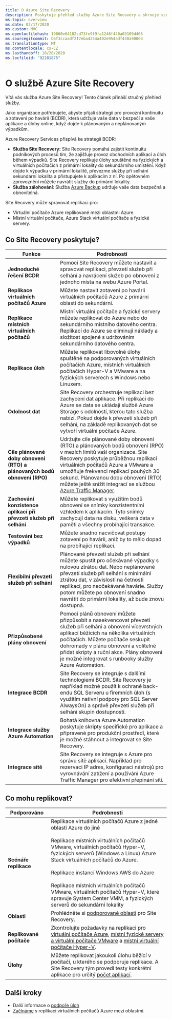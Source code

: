 ```yaml
---
title: O Azure Site Recovery
description: Poskytuje přehled služby Azure Site Recovery a shrnuje scénáře zotavení po havárii a nasazení migrace.
ms.topic: overview
ms.date: 03/17/2020
ms.custom: MVC
ms.openlocfilehash: 19860e64182cd73fe9f9fa1246f440a03109d465
ms.sourcegitcommit: b6f3ccaadf2f7eba4254a402e954adf430a90003
ms.translationtype: MT
ms.contentlocale: cs-CZ
ms.lasthandoff: 10/20/2020
ms.locfileid: "92281875"
---
```

# <a name="about-site-recovery"></a>O službě Azure Site Recovery

Vítá vás služba Azure Site Recovery! Tento článek přináší stručný přehled služby.

Jako organizace potřebujete, abyste přijali strategii pro provozní kontinuitu a zotavení po havárii (BCDR), která udržuje vaše data v bezpečí a vaše aplikace a úlohy online, když dojde k plánovaným a neplánovaným výpadkům.

Azure Recovery Services přispívá ke strategii BCDR:

- **Služba Site Recovery:** Site Recovery pomáhá zajistit kontinuitu podnikových procesů tím, že zajišťuje provoz obchodních aplikací a úloh během výpadků. Site Recovery replikuje úlohy spuštěné na fyzických a virtuálních počítačích z primární lokality do sekundárního umístění. Když dojde k výpadku v primární lokalitě, převezme služby při selhání sekundární lokalita a přistupujete k aplikacím z ní. Po opětovném zprovoznění můžete navrátit služby do primární lokality.
- **Služba zálohování**: Služba [Azure Backup](../backup/index.yml) udržuje vaše data bezpečná a obnovitelná.

Site Recovery může spravovat replikaci pro:

- Virtuální počítače Azure replikované mezi oblastmi Azure.
- Místní virtuální počítače, Azure Stack virtuální počítače a fyzické servery.

## <a name="what-does-site-recovery-provide"></a>Co Site Recovery poskytuje?

**Funkce** | **Podrobnosti**
--- | ---
**Jednoduché řešení BCDR** | Pomocí Site Recovery můžete nastavit a spravovat replikaci, převzetí služeb při selhání a navrácení služeb po obnovení z jednoho místa na webu Azure Portal.
**Replikace virtuálních počítačů Azure** | Můžete nastavit zotavení po havárii virtuálních počítačů Azure z primární oblasti do sekundární.
**Replikace místních virtuálních počítačů** | Místní virtuální počítače a fyzické servery můžete replikovat do Azure nebo do sekundárního místního datového centra. Replikací do Azure se eliminují náklady a složitost spojené s udržováním sekundárního datového centra.
**Replikace úloh** | Můžete replikovat libovolné úlohy spuštěné na podporovaných virtuálních počítačích Azure, místních virtuálních počítačích Hyper-V a VMware a na fyzických serverech s Windows nebo Linuxem.
**Odolnost dat** | Site Recovery orchestruje replikaci bez zachycení dat aplikace. Při replikaci do Azure se data se ukládají službě Azure Storage s odolností, kterou tato služba nabízí. Pokud dojde k převzetí služeb při selhání, na základě replikovaných dat se vytvoří virtuální počítače Azure.
**Cíle plánované doby obnovení (RTO) a plánovaných bodů obnovení (RPO)** | Udržujte cíle plánované doby obnovení (RTO) a plánovaných bodů obnovení (RPO) v mezích limitů vaší organizace. Site Recovery poskytuje průběžnou replikaci virtuálních počítačů Azure a VMware a umožňuje frekvenci replikací pouhých 30 sekund. Plánovanou dobu obnovení (RTO) můžete ještě snížit integrací se službou [Azure Traffic Manager](https://azure.microsoft.com/blog/reduce-rto-by-using-azure-traffic-manager-with-azure-site-recovery/).
**Zachování konzistence aplikací při převzetí služeb při selhání** | Můžete replikovat s využitím bodů obnovení se snímky konzistentními vzhledem k aplikacím. Tyto snímky zachycují data na disku, veškerá data v paměti a všechny probíhající transakce.
**Testování bez výpadků** | Můžete snadno nacvičovat postupy zotavení po havárii, aniž by to mělo dopad na probíhající replikaci.
**Flexibilní převzetí služeb při selhání** | Plánované převzetí služeb při selhání můžete spustit pro očekávané výpadky s nulovou ztrátou dat. Nebo neplánované převzetí služeb při selhání s minimální ztrátou dat, v závislosti na četnosti replikací, pro neočekávané havárie. Služby potom můžete po obnovení snadno navrátit do primární lokality, až bude znovu dostupná.
**Přizpůsobené plány obnovení** | Pomocí plánů obnovení můžete přizpůsobit a nasekvencovat převzetí služeb při selhání a obnovení vícevrstvých aplikací běžících na několika virtuálních počítačích. Můžete počítače seskupit dohromady v plánu obnovení a volitelně přidat skripty a ruční akce. Plány obnovení je možné integrovat s runbooky služby Azure Automation.
**Integrace BCDR** | Site Recovery se integruje s dalšími technologiemi BCDR. Site Recovery je například možné použít k ochraně back-endu SQL Serveru u firemních úloh (s využitím nativní podpory pro SQL Server AlwaysOn) a správě převzetí služeb při selhání skupin dostupnosti.
**Integrace služby Azure Automation** | Bohatá knihovna Azure Automation poskytuje skripty specifické pro aplikace a připravené pro produkční prostředí, které je možné stáhnout a integrovat se Site Recovery.
**Integrace sítě** | Site Recovery se integruje s Azure pro správu sítě aplikací. Například pro rezervaci IP adres, konfiguraci nástrojů pro vyrovnávání zatížení a používání Azure Traffic Manager pro efektivní přepínání sítí.

## <a name="what-can-i-replicate"></a>Co mohu replikovat?

**Podporováno** | **Podrobnosti**
--- | ---
**Scénáře replikace** | Replikace virtuálních počítačů Azure z jedné oblasti Azure do jiné<br/><br/>  Replikace místních virtuálních počítačů VMware, virtuálních počítačů Hyper-V, fyzických serverů (Windows a Linux) Azure Stack virtuálních počítačů do Azure.<br/><br/> Replikace instancí Windows AWS do Azure<br/><br/> Replikace místních virtuálních počítačů VMware, virtuálních počítačů Hyper-V, které spravuje System Center VMM, a fyzických serverů do sekundární lokality
**Oblasti** | Prohlédněte si [podporované oblasti](https://azure.microsoft.com/global-infrastructure/services/?products=site-recovery) pro Site Recovery. |
**Replikované počítače** | Zkontrolujte požadavky na replikaci pro [virtuální počítače Azure](azure-to-azure-support-matrix.md#replicated-machine-operating-systems), [místní fyzické servery a virtuální počítače VMware](vmware-physical-azure-support-matrix.md#replicated-machines) a [místní virtuální počítače Hyper-V](hyper-v-azure-support-matrix.md#replicated-vms).
**Úlohy** | Můžete replikovat jakoukoli úlohu běžící v počítači, u kterého se podporuje replikace. A Site Recovery tým provedl testy konkrétní aplikace pro určitý [počet aplikací](site-recovery-workload.md#workload-summary).

## <a name="next-steps"></a>Další kroky

- Další informace o [podpoře úloh](site-recovery-workload.md)
- [Začínáme](azure-to-azure-quickstart.md) s replikací virtuálních počítačů Azure mezi oblastmi.
